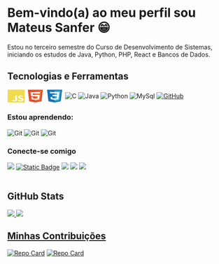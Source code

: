 # Bem-vindo(a) ao meu perfil sou Mateus Sanfer 😁

Estou no terceiro semestre do Curso de Desenvolvimento de Sistemas, iniciando os estudos de Java, Python, PHP, React e Bancos de Dados.

## Tecnologias e Ferramentas

<div style="display: inline_block">
  <img align="center" alt="Js" height="30" width="40" src="https://raw.githubusercontent.com/devicons/devicon/master/icons/javascript/javascript-plain.svg ">
  <img align="center" alt="HTML" height="30" width="40" src="https://raw.githubusercontent.com/devicons/devicon/master/icons/html5/html5-original.svg ">
  <img align="center" alt="CSS" height="30" width="40" src="https://raw.githubusercontent.com/devicons/devicon/master/icons/css3/css3-original.svg ">
 <img align="center" alt="C" height="30" width="40" src="https://cdn.jsdelivr.net/gh/devicons/devicon/icons/c/c-original.svg"/>
 <img align="center" alt="Java" height="30" width="40" src="https://cdn.jsdelivr.net/gh/devicons/devicon@latest/icons/java/java-original.svg" />
  <img align="center" alt="Python" height="30" width="40" src="https://cdn.jsdelivr.net/gh/devicons/devicon@latest/icons/python/python-original.svg" />
  <img align="center" alt="MySql" height="44" width="40"  src="https://cdn.jsdelivr.net/gh/devicons/devicon@latest/icons/mysql/mysql-original-wordmark.svg" />
  <a href="https://github.com/MateusSanfer" target="_blank"><img align="center" alt="GitHub" src="https://img.shields.io/badge/GITHUB-%23000000?style=for-the-badge&logo=github&logoColor=blue"></a>

  </div>
  
### Estou aprendendo:

<div style="display: inline_block">
<img align="center" alt="Git" height="30" width="40" src="https://cdn.jsdelivr.net/gh/devicons/devicon@latest/icons/git/git-original.svg" />
<img align="center" alt="Git" height="30" width="40" src="https://cdn.jsdelivr.net/gh/devicons/devicon@latest/icons/php/php-original.svg" />
 <img align="center" alt="Git" height="30" src="https://cdn.jsdelivr.net/gh/devicons/devicon@latest/icons/react/react-original.svg" />

### Conecte-se comigo

<div> 
  <a href="https://www.linkedin.com/in/mateus-sanfer" target="_blank"><img src="https://img.shields.io/badge/LinkedIn-0077B5?style=for-the-badge&logo=linkedin&logoColor=white" target="_blank"></a>
  <a href="https://www.dio.me/users/mateus_sanfer" target="_blank"><img alt="Static Badge" src="https://img.shields.io/badge/MEU%20PERFIL%20NA%20DIO-%233467eb?style=for-the-badge"></a>
  <a href = "mateus.sanfer@gmail.com"><img src="https://img.shields.io/badge/Gmail-D14836?style=for-the-badge&logo=gmail&logoColor=white" alvo ="_blank"></a>
  <a href="https://instagram.com/mateussanfer" target="_blank"><img src="https://img.shields.io/badge/Instagram-E4405F?style=for-the-badge&logo=instagram&logoColor=white" target="_blank"></a>
 <a href="" target="_blank"><img src="https://img.shields.io/badge/Discord-7289DA?style=for-the-badge&logo=discord&logoColor=white" target="_blank"></a>
</div>

<br>

## GitHub Stats

 <div>
   <a href="https://github.com/MateusSanfer">
   <img height="180em" src="https://github-readme-stats.vercel.app/api?username=MateusSanfer&show_icons=true&theme=tokyonight&include_all_commits=true&count_private=true"/>
   <img height="180em" src="https://github-readme-stats.vercel.app/api/top-langs/?username=MateusSanfer&layout=compact&langs_count=6&theme=tokyonight"/>
</div>

## Minhas Contribuições

[![Repo Card](https://github-readme-stats.vercel.app/api/pin/?username=MateusSanfer&repo=dio-lab-open-source&bg_color=000&border_color=30A3DC&show_icons=true&icon_color=30A3DC&title_color=E94D5F&text_color=FFF)](https://github.com/MateusSanfer/dio-lab-open-source)
[![Repo Card](https://github-readme-stats.vercel.app/api/pin/?username=MateusSanfer&repo=pesquisa-de-filmes&bg_color=11151f&border_color=30A3DC&show_icons=true&icon_color=30A3DC&title_color=E94D5F&text_color=FFF)](https://github.com/Emanuelsantos0318/TCC)
